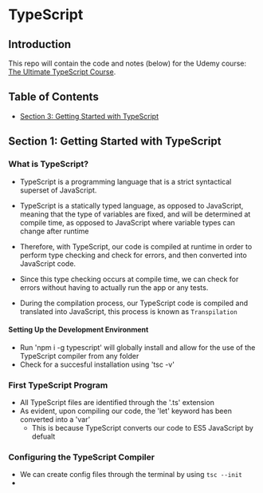 # TypeScript

## Introduction

This repo will contain the code and notes (below) for the Udemy course: [The Ultimate TypeScript Course](https://codewithmosh.com/courses/enrolled/1779784).

## Table of Contents

- [Section 3: Getting Started with TypeScript](#section-3-getting-started-with-typescript)

## Section 1: Getting Started with TypeScript

### What is TypeScript?

- TypeScript is a programming language that is a strict syntactical superset of JavaScript.
- TypeScript is a statically typed language, as opposed to JavaScript, meaning that the type of variables are fixed, and will be determined at compile time, as opposed to JavaScript where variable types can change after runtime
- Therefore, with TypeScript, our code is compiled at runtime in order to perform type checking and check for errors, and then converted into JavaScript code.
- Since this type checking occurs at compile time, we can check for errors without having to actually run the app or any tests.

- During the compilation process, our TypeScript code is compiled and translated into JavaScript, this process is known as `Transpilation`

#### Setting Up the Development Environment

- Run 'npm i -g typescript' will globally install and allow for the use of the TypeScript compiler from any folder
- Check for a succesful installation using 'tsc -v'

### First TypeScript Program

- All TypeScript files are identified through the '.ts' extension
- As evident, upon compiling our code, the 'let' keyword has been converted into a 'var'
  - This is because TypeScript converts our code to ES5 JavaScript by defualt

### Configuring the TypeScript Compiler

- We can create config files through the terminal by using `tsc --init`
-
